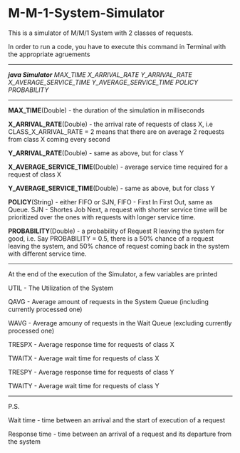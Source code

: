 # M-M-1-System-Simulator

This is a simulator of M/M/1 System with 2 classes of requests.

In order to run a code, you have to execute this command in Terminal with the appropriate agruements

<hr>

***java Simulator*** *MAX_TIME X_ARRIVAL_RATE Y_ARRIVAL_RATE X_AVERAGE_SERVICE_TIME Y_AVERAGE_SERVICE_TIME POLICY PROBABILITY*

<hr>

**MAX_TIME**(Double) - the duration of the simulation in milliseconds

**X_ARRIVAL_RATE**(Double) - the arrival rate of requests of class X, i.e CLASS_X_ARRIVAL_RATE = 2 means that there are on average 2 requests from class X coming every second

**Y_ARRIVAL_RATE**(Double) - same as above, but for class Y

**X_AVERAGE_SERVICE_TIME**(Double) - average service time required for a request of class X

**Y_AVERAGE_SERVICE_TIME**(Double) - same as above, but for class Y

**POLICY**(String) - either FIFO or SJN, FIFO - First In First Out, same as Queue. SJN - Shortes Job Next, a request with shorter service time will be prioritized over the ones with requests with longer service time.

**PROBABILITY**(Double) - a probability of Request R leaving the system for good, i.e. Say PROBABILITY = 0.5, there is a 50% chance of a request leaving the system, and 50% chance of request coming back in the system with different service time.

<hr>

At the end of the execution of the Simulator, a few variables are printed

UTIL - The Utilization of the System

QAVG - Average amount of requests in the System Queue (including currently processed one)

WAVG - Average amouny of requests in the Wait Queue (excluding currently processed one)

TRESPX - Average response time for requests of class X

TWAITX - Average wait time for requests of class X

TRESPY - Average response time for requests of class Y

TWAITY - Average wait time for requests of class Y

<hr>
P.S.

Wait time - time between an arrival and the start of execution of a request

Response time - time between an arrival of a request and its departure from the system
